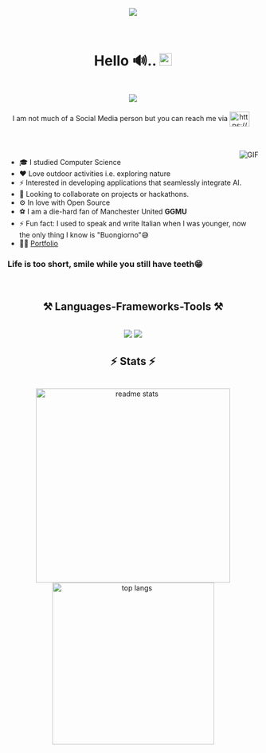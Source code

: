 <!--
**Olympiah/Olympiah** is a ✨ _special_ ✨ repository because its `README.md` (this file) appears on your GitHub profile.

Here are some ideas to get you started:

- 🔭 I’m currently working on ...
- 🌱 I’m currently learning ...
- 👯 I’m looking to collaborate on ...
- 🤔 I’m looking for help with ...
- 💬 Ask me about ...
- 📫 How to reach me: ...
- 😄 Pronouns: ...
- ⚡ Fun fact: ...
-->

<p align="center"><img align="center" src="https://media3.giphy.com/media/v1.Y2lkPTc5MGI3NjExdWgzcjVrc296c2JnMTllZjVweXRub2I4ZnB3ajVpYWt6Z3JucHp5OCZlcD12MV9pbnRlcm5hbF9naWZfYnlfaWQmY3Q9Zw/KebjlFYYXGxgsLpCEn/giphy.webp"/></p>
<br>
<div class="hero-text">
  <h1 align="center"> Hello 🔊.. <img src="https://media.giphy.com/media/hvRJCLFzcasrR4ia7z/giphy.gif" width="25px"></h1>
 <h1 align="center">
    <img src="https://readme-typing-svg.herokuapp.com/?font=Righteous&size=35&center=true&vCenter=true&width=500&height=70&duration=4000&lines=I'm+Olympiah;A+Software+Developer+👨‍💻;+Data+Science+Enthusiast+📉;" />
</h1>
 <p align="center">
   I am not much of a Social Media person but you can reach me via 
<a href="https://linkedin.com/in/https://www.linkedin.com/in/olympiah-otieno/" target="blank"><img align="center" src="https://raw.githubusercontent.com/trinwin/trinwin/master/icons/linkedin.png?raw=true" alt="https://www.linkedin.com/in/olympiah-otieno/" height="30" width="40" /></a>&nbsp;&nbsp;
</p>
</div>


<br><br>
<img align="right" alt="GIF" src="https://i.pinimg.com/originals/e4/26/70/e426702edf874b181aced1e2fa5c6cde.gif" />

- 🎓 I studied Computer Science
- ❤️ Love outdoor activities i.e. exploring nature
- ⚡ Interested in developing applications that seamlessly integrate AI.
- 👯 Looking to collaborate on projects or hackathons.
- ⚙️ In love with Open Source
- ⚽ I am a die-hard fan of Manchester United **GGMU**
- ⚡ Fun fact: I used to speak and write Italian when I was younger, now the only thing I know is "Buongiorno"😅
- 👨‍💻 [Portfolio](https://my-portfolio-lake-eta-17.vercel.app/)

<h3>Life is too short, smile while you still have teeth😁</h3>

<br/>

<div align="center"> 
  <h2></h2>
</div>
<h2 align="center">⚒️ Languages-Frameworks-Tools ⚒️</h2>
<br/>
<div align="center">
    <img src="https://skillicons.dev/icons?i=react,python,sql,tensorflow,pytorch,numpy,seaborn,html,css"/>
    <img src="https://skillicons.dev/icons?i=git,github,mysql,mongodb,,aws,javascript,vim" /><br>
     
</div>

  
<h2 align="center">⚡ Stats ⚡</h2>
<br>
<div align=center>
<!--   <img width=390 src="https://github-readme-streak-stats-salesp07.vercel.app/?user=olympiahs&count_private=true&theme=react&border_radius=10" alt="streak stats"/> -->
  <img width=390 src="https://github-readme-stats-salesp07.vercel.app/api?username=olympiah&count_private=true&show_icons=true&theme=react&rank_icon=github&border_radius=10" alt="readme stats" />
  <br/>
  <img width=325 align="center" src="https://github-readme-stats-salesp07.vercel.app/api/top-langs/?username=olympiah&hide=HTML&langs_count=8&layout=compact&theme=react&border_radius=10&size_weight=0.5&count_weight=0.5&exclude_repo=github-readme-stats" alt="top langs" />
</div>






